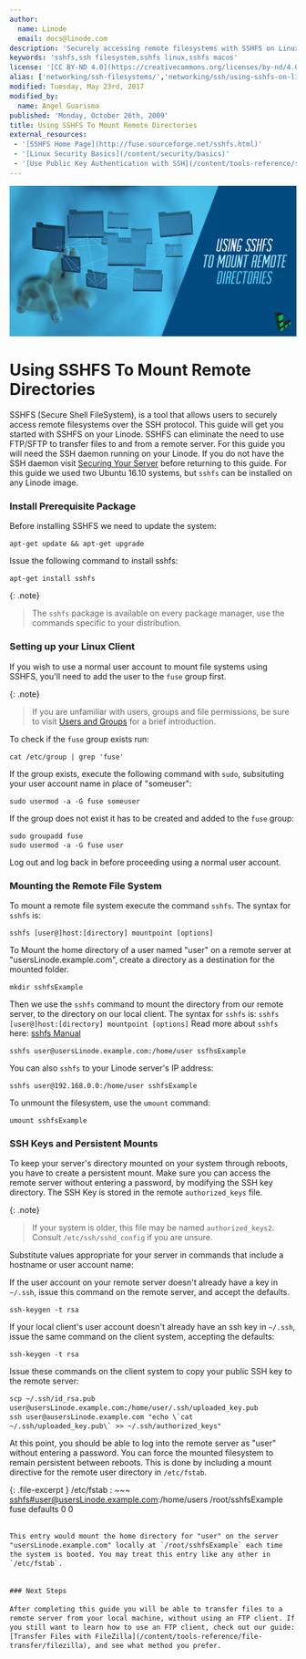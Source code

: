 ```yaml
---
author:
  name: Linode
  email: docs@linode.com
description: 'Securely accessing remote filesystems with SSHFS on Linux.'
keywords: 'sshfs,ssh filesystem,sshfs linux,sshfs macos'
license: '[CC BY-ND 4.0](https://creativecommons.org/licenses/by-nd/4.0)'
alias: ['networking/ssh-filesystems/','networking/ssh/using-sshfs-on-linux-and-macos-x/']
modified: Tuesday, May 23rd, 2017
modified_by:
  name: Angel Guarisma
published: 'Monday, October 26th, 2009'
title: Using SSHFS To Mount Remote Directories
external_resources:
 - '[SSHFS Home Page](http://fuse.sourceforge.net/sshfs.html)'
 - '[Linux Security Basics](/content/security/basics)'
 - '[Use Public Key Authentication with SSH](/content/tools-reference/ssh/use-public-key-authentication-with-ssh)'
---
```


![SSHFS](/content/assets/sshfs_mount_remote.png)

# Using SSHFS To Mount Remote Directories

SSHFS (Secure Shell FileSystem), is a tool that allows users to securely access remote filesystems over the SSH protocol. This guide will get you started with SSHFS on your Linode. SSHFS can eliminate the need to use FTP/SFTP to transfer files to and from a remote server. For this guide you will need the SSH daemon running on your Linode. If you do not have the SSH daemon visit [Securing Your Server](/content/security/securing-your-server) before returning to this guide.
For this guide we used two Ubuntu 16.10 systems, but `sshfs` can be installed on any Linode image.


### Install Prerequisite Package

Before installing SSHFS we need to update the system:

    apt-get update && apt-get upgrade

Issue the following command to install sshfs:

    apt-get install sshfs


{: .note}
> The `sshfs` package is available on every package manager, use the commands specific to your distribution.

### Setting up your Linux Client

If you wish to use a normal user account to mount file systems using SSHFS, you'll need to add the user to the `fuse` group first.

{: .note}
> If you are unfamiliar with users, groups and file permissions, be sure to visit [Users and Groups](/content/tools-reference/linux-users-and-groups) for a brief introduction.

To check if the `fuse` group exists run:

	cat /etc/group | grep 'fuse'

If the group exists, execute the following command with `sudo`, subsituting your user account name in place of "someuser":

	sudo usermod -a -G fuse someuser

If the group does not exist it has to be created and added to the `fuse` group:

	sudo groupadd fuse
	sudo usermod -a -G fuse user

Log out and log back in before proceeding using a normal user account.

### Mounting the Remote File System
To mount a remote file system execute the command `sshfs`. The syntax for `sshfs` is:

	sshfs [user@]host:[directory] mountpoint [options]

To Mount the home directory of a user named "user" on a remote server at "usersLinode.example.com", create a directory as a destination for the mounted folder.

    mkdir sshfsExample

Then we use the `sshfs` command to mount the directory from our remote server, to the directory on our local client. The syntax for `sshfs` is: `sshfs [user@]host:[directory] mountpoint [options]` Read more about `sshfs` here: [sshfs Manual](https://linux.die.net/man/1/sshfs)

	sshfs user@usersLinode.example.com:/home/user ssfhsExample


You can also `sshfs` to your Linode server's IP address:

	sshfs user@192.168.0.0:/home/user sshfsExample

To unmount the filesystem, use the `umount` command:

    umount sshfsExample



### SSH Keys and Persistent Mounts

To keep your server's directory mounted on your system through reboots, you have to create a persistent mount.
Make sure you can access the remote server without entering a password, by modifying the SSH key directory. The SSH Key is stored in the remote `authorized_keys` file.

{: .note}
>If your system is older, this file may be named `authorized_keys2`. Consult `/etc/ssh/sshd_config` if you are unsure.

Substitute values appropriate for your server in commands that include a hostname or user account name:

If the user account on your remote server doesn't already have a key in `~/.ssh`, issue this command on the remote server, and accept the defaults.

    ssh-keygen -t rsa

If your local client's user account doesn't already have an ssh key in `~/.ssh`, issue the same command on the client system, accepting the defaults:

    ssh-keygen -t rsa

Issue these commands on the client system to copy your public SSH key to the remote server:

    scp ~/.ssh/id_rsa.pub user@usersLinode.example.com:/home/user/.ssh/uploaded_key.pub
    ssh user@ausersLinode.example.com "echo \`cat ~/.ssh/uploaded_key.pub\` >> ~/.ssh/authorized_keys"

At this point, you should be able to log into the remote server as "user" without entering a password.
You can force the mounted filesystem to remain persistent between reboots. This is done by including a mount directive for the remote user directory in `/etc/fstab`.

{: .file-excerpt }
/etc/fstab
: ~~~
    <sshfs#user@usersLinode.example.com>:/home/users /root/sshfsExample fuse defaults 0 0
~~~

This entry would mount the home directory for "user" on the server "usersLinode.example.com" locally at `/root/sshfsExample` each time the system is booted. You may treat this entry like any other in `/etc/fstab`.


### Next Steps

After completing this guide you will be able to transfer files to a remote server from your local machine, without using an FTP client. If you still want to learn how to use an FTP client, check out our guide: [Transfer Files with FileZilla](/content/tools-reference/file-transfer/filezilla), and see what method you prefer.
